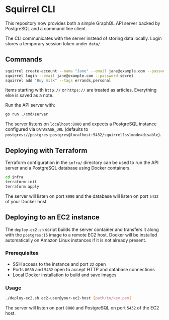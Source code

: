 # Squirrel CLI

This repository now provides both a simple GraphQL API server backed by PostgreSQL and a command line client.

The CLI communicates with the server instead of storing data locally. Login stores a temporary session token under `data/`.

## Commands

```bash
squirrel create-account --name "Jane" --email jane@example.com --password secret --squirrel "Sprinkles"
squirrel login --email jane@example.com --password secret
squirrel add "Buy milk" --tags errands,personal
```

Items starting with `http://` or `https://` are treated as articles. Everything else is saved as a note.

Run the API server with:

```bash
go run ./cmd/server
```

The server listens on `localhost:8080` and expects a PostgreSQL instance configured via `DATABASE_URL` (defaults to `postgres://postgres:postgres@localhost:5432/squirrel?sslmode=disable`).

## Deploying with Terraform

Terraform configuration in the `infra/` directory can be used to run the API server and a PostgreSQL database using Docker containers.

```bash
cd infra
terraform init
terraform apply
```

The server will listen on port `8080` and the database will listen on port `5432` of your Docker host.

## Deploying to an EC2 instance

The `deploy-ec2.sh` script builds the server container and transfers it along with the
`postgres:15` image to a remote EC2 host. Docker will be installed automatically
on Amazon Linux instances if it is not already present.

### Prerequisites

- SSH access to the instance and port `22` open
- Ports `8080` and `5432` open to accept HTTP and database connections
- Local Docker installation to build and save images

### Usage

```bash
./deploy-ec2.sh ec2-user@your-ec2-host [path/to/key.pem]
```

The server will listen on port `8080` and PostgreSQL on port `5432` of the EC2 host.

